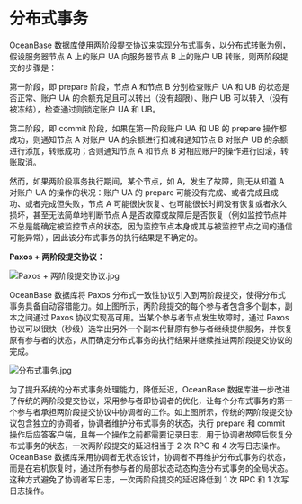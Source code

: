 分布式事务 
==========================



OceanBase 数据库使用两阶段提交协议来实现分布式事务，以分布式转账为例，假设服务器节点 A 上的账户 UA 向服务器节点 B 上的账户 UB 转账，则两阶段提交的步骤是：

第一阶段，即 prepare 阶段，节点 A 和节点 B 分别检查账户 UA 和 UB 的状态是否正常、账户 UA 的余额充足且可以转出（没有超限）、账户 UB 可以转入（没有被冻结），检查通过则锁定账户 UA 和 UB。

第二阶段，即 commit 阶段，如果在第一阶段账户 UA 和 UB 的 prepare 操作都成功，则通知节点 A 对账户 UA 的余额进行扣减和通知节点 B 对账户 UB 的余额进行添加，转账成功；否则通知节点 A 和节点 B 对相应账户的操作进行回滚，转账取消。

然而，如果两阶段事务执行期间，某个节点，如 A，发生了故障，则无从知道 A 对账户 UA 的操作的状况：账户 UA 的 prepare 可能没有完成、或者完成且成功、或者完成但失败，节点 A 可能很快恢复、也可能很长时间没有恢复或者永久损坏，甚至无法简单地判断节点 A 是否故障或故障后是否恢复（例如监控节点并不总是能确定被监控节点的状态，因为监控节点本身或其与被监控节点之间的通信可能异常），因此该分布式事务的执行结果是不确定的。

**Paxos + 两阶段提交协议：** 

![Paxos + 两阶段提交协议.jpg](https://help-static-aliyun-doc.aliyuncs.com/assets/img/zh-CN/2317076061/p184505.jpg "Paxos + 两阶段提交协议.jpg")

OceanBase 数据库将 Paxos 分布式一致性协议引入到两阶段提交，使得分布式事务具备自动容错能力。如上图所示，两阶段提交的每个参与者包含多个副本，副本之间通过 Paxos 协议实现高可用。当某个参与者节点发生故障时，通过 Paxos 协议可以很快（秒级）选举出另外一个副本代替原有参与者继续提供服务，并恢复原有参与者的状态，从而确定分布式事务的执行结果并继续推进两阶段提交协议的完成。

![分布式事务.jpg](https://help-static-aliyun-doc.aliyuncs.com/assets/img/zh-CN/2317076061/p184506.jpg "分布式事务.jpg")

为了提升系统的分布式事务处理能力，降低延迟，OceanBase 数据库进一步改进了传统的两阶段提交协议，采用参与者即协调者的优化，让每个分布式事务的第一个参与者承担两阶段提交协议中协调者的工作。如上图所示，传统的两阶段提交协议包含独立的协调者，协调者维护分布式事务的状态，执行 prepare 和 commit 操作后应答客户端，且每一个操作之前都需要记录日志，用于协调者故障后恢复分布式事务的状态，一次两阶段提交的延迟相当于 2 次 RPC 和 4 次写日志操作。OceanBase 数据库采用协调者无状态设计，协调者不再维护分布式事务的状态，而是在宕机恢复时，通过所有参与者的局部状态动态构造分布式事务的全局状态。这种方式避免了协调者写日志，一次两阶段提交的延迟降低到 1 次 RPC 和 1 次写日志操作。
